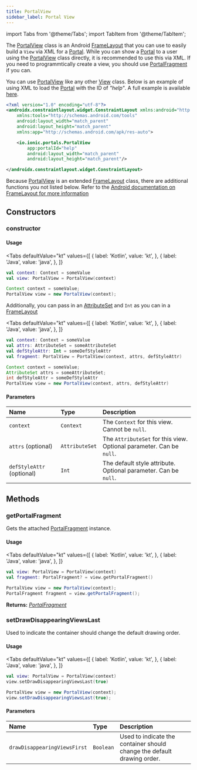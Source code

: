 ```yaml
---
title: PortalView
sidebar_label: Portal View
---
```


import Tabs from '@theme/Tabs';
import TabItem from '@theme/TabItem';

The [PortalView](./portal-view) class is an Android [FrameLayout](https://developer.android.com/reference/android/widget/FrameLayout) that you can use to easily build a  `View` via XML for a [Portal](./portal). While you can show a [Portal](./portal) to a user using the [PortalView](./portal-view) class directly, it is recommended to use this via XML. If you need to programmtically create a view, you should use [PortalFragment](./portal-fragment) if you can.

You can use [PortalView](./portal-view) like any other [View](https://developer.android.com/reference/android/view/View) class. Below is an example of using XML to load the [Portal](./portal) with the ID of _"help"_. A full example is available [here](../../tutorials/android/create-view-via-xml).

```xml
<?xml version="1.0" encoding="utf-8"?>
<androidx.constraintlayout.widget.ConstraintLayout xmlns:android="http://schemas.android.com/apk/res/android"
    xmlns:tools="http://schemas.android.com/tools"
    android:layout_width="match_parent"
    android:layout_height="match_parent"
    xmlns:app="http://schemas.android.com/apk/res-auto">

    <io.ionic.portals.PortalView
        app:portalId="help"
        android:layout_width="match_parent"
        android:layout_height="match_parent"/>

</androidx.constraintlayout.widget.ConstraintLayout>
```

Because [PortalView](./portal-view) is an extended [FrameLayout](https://developer.android.com/reference/android/widget/FrameLayout) class, there are additional functions you not listed below. Refer to the [Android documentation on FrameLayout for more information](https://developer.android.com/reference/android/widget/FrameLayout)

## Constructors

### constructor

#### Usage 
 
<Tabs 
    defaultValue="kt" 
    values={[
        { label: 'Kotlin', value: 'kt', },
        { label: 'Java', value: 'java', },
    ]}
>
<TabItem value="kt">

```kotlin
val context: Context = someValue
val view: PortalView = PortalView(context)
``` 

</TabItem>
<TabItem value="java">

```java
Context context = someValue;
PortalView view = new PortalView(context);
``` 

</TabItem>
</Tabs>

Additionally, you can pass in an [AttributeSet](https://developer.android.com/reference/android/util/AttributeSet) and `Int` as you can in a [FrameLayout](https://developer.android.com/reference/android/widget/FrameLayout)

<Tabs 
    defaultValue="kt" 
    values={[
        { label: 'Kotlin', value: 'kt', },
        { label: 'Java', value: 'java', },
    ]}
>
<TabItem value="kt">

```kotlin
val context: Context = someValue
val attrs: AttributeSet = someAttributeSet
val defStyleAttr: Int = someDefStyleAttr
val fragment: PortalView = PortalView(context, attrs, defStyleAttr)
``` 

</TabItem>
<TabItem value="java">

```java
Context context = someValue;
AttributeSet attrs = someAttributeSet;
int defStyleAttr = someDefStyleAttr
PortalView view = new PortalView(context, attrs, defStyleAttr)
``` 

</TabItem>
</Tabs>

#### Parameters

Name | Type | Description
:------ | :------ | :------
`context` | `Context` | The `Context` for this view. Cannot be `null`.
`attrs` (optional) | `AttributeSet` | The `AttributeSet` for this view. Optional parameter. Can be `null`.
`defStyleAttr` (optional) | `Int` | The default style attribute. Optional parameter. Can be `null`.

## Methods

### getPortalFragment

Gets the attached [PortalFragment](./portal-fragment) instance.

#### Usage 

<Tabs 
    defaultValue="kt" 
    values={[
        { label: 'Kotlin', value: 'kt', },
        { label: 'Java', value: 'java', },
    ]}
>
<TabItem value="kt">

```kotlin
val view: PortalView = PortalView(context)
val fragment: PortalFragment? = view.getPortalFragment()
``` 

</TabItem>
<TabItem value="java">

```java
PortalView view = new PortalView(context);
PortalFragment fragment = view.getPortalFragment();
``` 

</TabItem>
</Tabs>

**Returns:** <span class="return-code">[*PortalFragment*](./portal-fragment)</span>

### setDrawDisappearingViewsLast

Used to indicate the container should change the default drawing order.

#### Usage 

<Tabs 
    defaultValue="kt" 
    values={[
        { label: 'Kotlin', value: 'kt', },
        { label: 'Java', value: 'java', },
    ]}
>
<TabItem value="kt">

```kotlin
val view: PortalView = PortalView(context)
view.setDrawDisappearingViewsLast(true)
``` 

</TabItem>
<TabItem value="java">

```java
PortalView view = new PortalView(context);
view.setDrawDisappearingViewsLast(true);
``` 

</TabItem>
</Tabs>

#### Parameters

Name | Type | Description
:------ | :------ | :------
`drawDisappearingViewsFirst` | `Boolean` | Used to indicate the container should change the default drawing order.
